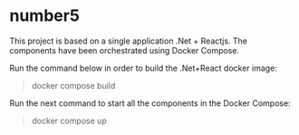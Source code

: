 # number5
This project is based on a single application .Net + Reactjs.
The components have been orchestrated using Docker Compose. 

Run the command below in order to build the .Net+React docker image:
> docker compose build

Run the next command to start all the components in the Docker Compose:
> docker compose up
